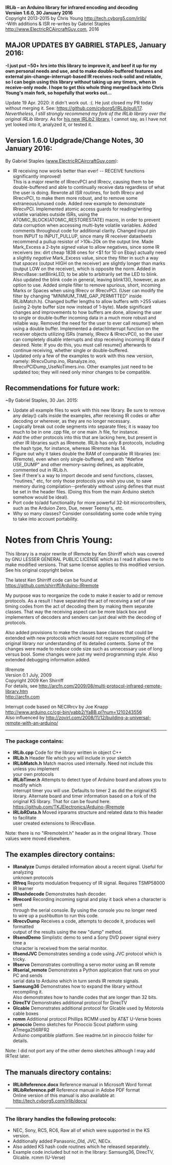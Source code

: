 **IRLib – an Arduino library for infrared encoding and decoding**  
**Version 1.6.0, 30 January 2016**  
Copyright 2013-2015 by Chris Young http://tech.cyborg5.com/irlib/  
-With additions & ISR re-writes by Gabriel Staples http://www.ElectricRCAircraftGuy.com, 2016  
 
## MAJOR UPDATES BY GABRIEL STAPLES, January 2016:  
**-I just put ~50+ hrs into this library to improve it, and beef it up for my own personal needs and use, and to make double-buffered features and external pin-change-interrupt-based IR receives rock-solid and reliable, so I can begin using this library with*out* taking up any timers, when in receive-only mode. I hope to get this whole thing merged back into Chris Young's main fork, so hopefully that works out...**  

Update 19 Apr. 2020: it didn't work out. :(. He just closed my PR today without merging it. See: https://github.com/cyborg5/IRLib/pull/17. _Nevertheless, I still strongly recommend my fork of the IRLib library over the original IRLib library._ As for [his new IRLib2 library](https://github.com/cyborg5/IRLib2), I cannot say, as I have not yet looked into it, analyzed it, or tested it.

## Version 1.6.0 Updgrade/Change Notes, 30 January 2016:  
  By Gabriel Staples (www.ElectricRCAircraftGuy.com):  
  - IR receiving now works better than ever! -- RECEIVE functions significantly improved!  
  This is a major rewrite of IRrecvPCI and IRrecv, causing them to be double-buffered and able to continually receive data regardless of what the user is doing. Rewrote all ISR routines, for both IRrecv and IRrecvPCI, to make them more robust, and to remove some extraneous/unused code. Added new example to demonstrate IRrecvPCI. Implemented atomic access guards for reading/writing volatile variables outside ISRs, using the ATOMIC_BLOCK(ATOMIC_RESTORESTATE) macro, in order to prevent data corruption when accessing multi-byte volatile variables. Added comments throughout code for additional clarity. Changed input pin from INPUT to INPUT_PULLUP, since many IR receiver datasheets recommend a pullup resistor of >10k~20k on the output line. Made Mark_Excess a 2-byte *signed* value to allow negatives, since some IR receivers (ex: dirt cheap 1838 ones for <$1 for 10 on Ebay) actually need a slightly *negative* Mark_Excess value, since they filter in such a way that *spaces* (output HIGH on the receiver) are slightly longer than marks (output LOW on the receiver), which is opposite the norm. Added in IRrecvBase::setBlinkLED, to be able to arbitrarily set the LED to blink. Also updated the blink code in general, leaving blink13(), however, as an option to use. Added simple filter to remove spurious, short, incoming Marks or Spaces when using IRrecv or IRrecvPCI. (User can modify the filter by changing "MINIMUM_TIME_GAP_PERMITTED" inside IRLibMatch.h). Changed buffer lengths to allow buffers with >255 values (using 2-byte buffer size now instead of 1-byte). Made significant changes and improvements to how buffers are done, allowing the user to single or double-buffer incoming data in a much more robust and reliable way. Removed the need for the user to ever call resume() when using a double buffer. Implemented a detachInterrupt function on the receiver objects utilizing ISRs (namely, IRrecv & IRrecvPCI), so the user can completely disable interrupts and stop receiving incoming IR data if desired. Note: If you do this, you must call resume() afterwards to continue receiving, whether single or double-buffered.  
  - Updated only a few of the examples to work with this new version, namely: IRrecvDump.ino, IRanalyze.ino, IRrecvPCIDump_UseNoTimers.ino. Other examples just need to be updated too; they will need only minor changes to be compatible.  

## Recommendations for future work:  
~By Gabriel Staples, 30 Jan. 2015:  
* Update all example files to work with this new library. Be sure to remove any delay() calls inside the examples, after receiving IR codes or after decoding or wherever, as they are no longer necessary.  
* Logically break out code segments into separate files; it is waaay too much to be in one .cpp file, or one main .h file, for instance.  
* Add the other protocols into this that are lacking here, but present in other IR libraries such as IRremote. IRLib has only 8 protocols, including the hash type, for instance, whereas IRremote has 14.  
* Figure out why it takes double the RAM of comparable IR libraries (ex: IRremote), even when only single-buffered, and with "#define USE_DUMP" and other memory-saving defines, as applicable, commented out in IRLib.h.  
* See if there's a way to import decode and send functions, classes, "routines," etc, for only those protocols you wish you use, to save memory during compilation--preferably without using defines that must be set in the header files. (Doing this from the main Arduino sketch somehow would be ideal).  
* Port code to/add functionality for more powerful 32-bit microcontrollers, such as the Arduion Zero, Due, newer Teensy's, etc.    
* Why so many classes? Consider consolidating some code while trying to take into account portability.  

# Notes from Chris Young:  

This library is a major rewrite of IRemote by Ken Shirriff which was covered 
by GNU LESSER GENERAL PUBLIC LICENSE which as I read it allows me to make 
modified versions. That same license applies to this modified version. See 
his original copyright below.  

The latest Ken Shirriff code can be found at  
https://github.com/shirriff/Arduino-IRremote  

My purpose was to reorganize the code to make it easier to add or remove 
protocols. As a result I have separated the act of receiving a set of raw timing 
codes from the act of decoding them by making them separate classes. That way 
the receiving aspect can be more black box and implementers of decoders and 
senders can just deal with the decoding of protocols.  

Also added provisions to make the classes base classes that could be extended 
with new protocols which would not require recompiling of the original library nor 
understanding of its detailed contents. Some of the changes were made to reduce 
code size such as unnecessary use of long versus bool. Some changes were just my 
weird programming style. Also extended debugging information added.  

IRremote  
Version 0.1 July, 2009  
Copyright 2009 Ken Shirriff  
For details, see http://arcfn.com/2009/08/multi-protocol-infrared-remote-library.htm  
http://arcfn.com  

Interrupt code based on NECIRrcv by Joe Knapp  
http://www.arduino.cc/cgi-bin/yabb2/YaBB.pl?num=1210243556  
Also influenced by http://zovirl.com/2008/11/12/building-a-universal-remote-with-an-arduino/  

****************************************************  
### The package contains:  
* **IRLib.cpp**	Code for the library written in object C++  
* **IRLib.h**		Header file which you will include in your sketch  
* **IRLibMatch.h**	Match macros used internally. Need not include this unless you implement  
		your own protocols  
* **iRLibTimer.h**	Attempts to detect type of Arduino board and allows you to modify which   
		interrupt timer you will use. Defaults to timer 2 as did the original KS   
		library. Alternate board and timer information based on a fork of the  
		original KS library. That for can be found here.  
		https://github.com/TKJElectronics/Arduino-IRremote  
* **IRLibRData.h**	Moved irparams structure and related data to this header to facilitate  
		user created extensions to IRrecvBase.  

Note: there is no "IRremoteInt.h" header as in the original library. Those values were 
	moved elsewhere.  

## The examples directory contains:  
* **IRanalyze**		Dumps detailed information about a recent signal. Useful for analyzing  
		unknown protocols  
* **IRfreq**		Reports modulation frequency of IR signal. Requires TSMP58000 IR learner  
* **IRhashdecode**	Demonstrates hash decoder.  
* **IRrecord**		Recording incoming signal and play it back when a character is sent  
		through the serial console. By using the console you no longer need   
		to wire up a pushbutton to run this code.  
* **IRrecvDump**	Receives a code, attempts to decode it, produces well formatted   
		output of the results using the new "dump" method.  
* **IRsendDemo**	Simplistic demo to send a Sony DVD power signal every time a   
		character is received from the serial monitor.  
* **IRsendJVC**		Demonstrates sending a code using JVC protocol which is tricky.  
* **IRservo**		Demonstrates controlling a servo motor using an IR remote  
* **IRserial_remote**	Demonstrates a Python application that runs on your PC and sends   
		serial data to Arduino which in turn sends IR remote signals.  
* **Samsung36**	Demonstrates how to expand the library without recompiling it.   
		Also demonstrates how to handle codes that are longer than 32 bits.  
* **DirecTV**		Demonstrates additional protocol for DirecTV  
* **GIcable**		Demonstrates additional protocol for GIcable used by Motorola cable boxes  
* **rcmm**		Additional protocol Phillips RCMM used by AT&T U-Verse boxes  
* **pinoccio**		Demo sketches for Pinoccio Scout platform using ATmega256RFR2  
		Arduino compatible platform. See readme.txt in pinoccio folder for details.  

Note: I did not port any of the other demo sketches although I may add IRTest later.  

## The manuals directory contains:  
* **IRLibReference.docx**	Reference manual in Microsoft Word format    
* **IRLibReference.pdf**	Reference manual in Adobe PDF format  
Online version of this manual is also available at:  
	http://tech.cyborg5.com/irlib/docs/  

****************************************************  
### The library handles the following protocols:  
* NEC, Sony, RC5, RC6, Raw all of which were supported in the KS version.  
* Additionally added Panasonic_Old, JVC, NECx.  
* Also added KS hash code routines which he released separately.  
* Example code included but not in the library: Samsung36, DirecTV, GIcable. rcmm (U-Verse)  
